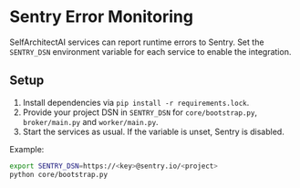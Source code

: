 # Sentry Error Monitoring

SelfArchitectAI services can report runtime errors to Sentry. Set the `SENTRY_DSN` environment variable for each service to enable the integration.

## Setup

1. Install dependencies via `pip install -r requirements.lock`.
2. Provide your project DSN in `SENTRY_DSN` for `core/bootstrap.py`, `broker/main.py` and `worker/main.py`.
3. Start the services as usual. If the variable is unset, Sentry is disabled.

Example:
```bash
export SENTRY_DSN=https://<key>@sentry.io/<project>
python core/bootstrap.py
```
